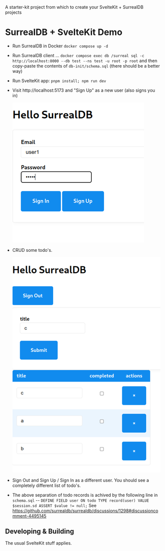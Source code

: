 A starter-kit project from which to create your SvelteKit + SurrealDB projects

# SurrealDB + SvelteKit Demo

- Run SurrealDB in Docker `docker compose up -d`
- Run SurrealDB client ... `docker compose exec db /surreal sql -c http://localhost:8000 --db test --ns test -u root -p root` and then copy-paste the contents of `db-init/schema.sql` (there should be a better way)
- Run SvelteKit app: `pnpm install; npm run dev`
- Visit http://localhost:5173 and "Sign Up" as a new user (also signs you in)

  ![Sign In / Sign Up](./static/screenshot-signin.png)

- CRUD some todo's.

  ![CRUD todo's](./static/screenshot-todos.png)

- Sign Out and Sign Up / Sign In as a different user. You should see a completely different list of todo's.
- The above separation of todo records is achived by the following line in `schema.sql` -- `DEFINE FIELD user ON todo TYPE record(user) VALUE $session.sd ASSERT $value != null;`
  See https://github.com/surrealdb/surrealdb/discussions/1298#discussioncomment-4495145

## Developing & Building

The usual SvelteKit stuff applies.
